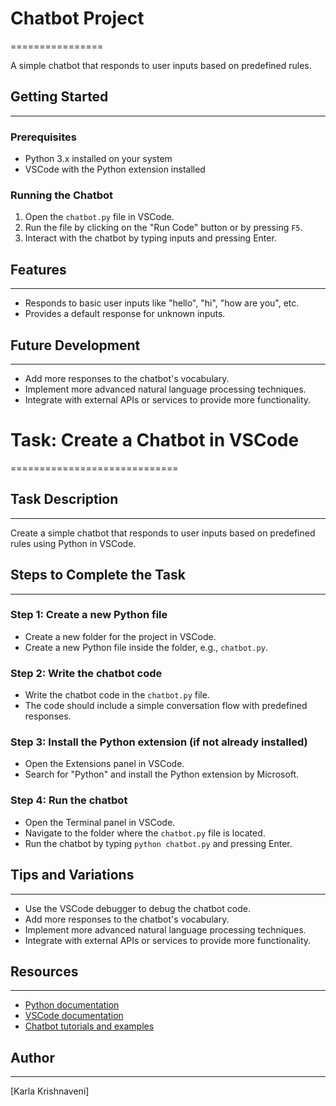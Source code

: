 # Chatbot Project
================

A simple chatbot that responds to user inputs based on predefined rules.

## Getting Started
---------------

### Prerequisites

* Python 3.x installed on your system
* VSCode with the Python extension installed

### Running the Chatbot

1. Open the `chatbot.py` file in VSCode.
2. Run the file by clicking on the "Run Code" button or by pressing `F5`.
3. Interact with the chatbot by typing inputs and pressing Enter.

## Features
--------

* Responds to basic user inputs like "hello", "hi", "how are you", etc.
* Provides a default response for unknown inputs.

## Future Development
-------------------

* Add more responses to the chatbot's vocabulary.
* Implement more advanced natural language processing techniques.
* Integrate with external APIs or services to provide more functionality.

# Task: Create a Chatbot in VSCode
=============================

## Task Description
---------------

Create a simple chatbot that responds to user inputs based on predefined rules using Python in VSCode.

## Steps to Complete the Task
-------------------------

### Step 1: Create a new Python file

* Create a new folder for the project in VSCode.
* Create a new Python file inside the folder, e.g., `chatbot.py`.

### Step 2: Write the chatbot code

* Write the chatbot code in the `chatbot.py` file.
* The code should include a simple conversation flow with predefined responses.

### Step 3: Install the Python extension (if not already installed)

* Open the Extensions panel in VSCode.
* Search for "Python" and install the Python extension by Microsoft.

### Step 4: Run the chatbot

* Open the Terminal panel in VSCode.
* Navigate to the folder where the `chatbot.py` file is located.
* Run the chatbot by typing `python chatbot.py` and pressing Enter.

## Tips and Variations
--------------------

* Use the VSCode debugger to debug the chatbot code.
* Add more responses to the chatbot's vocabulary.
* Implement more advanced natural language processing techniques.
* Integrate with external APIs or services to provide more functionality.

## Resources
----------

* [Python documentation](https://docs.python.org/3/)
* [VSCode documentation](https://code.visualstudio.com/docs)
* [Chatbot tutorials and examples](https://www.google.com/search?q=python+chatbot+tutorial)

## Author
------

[Karla Krishnaveni]
